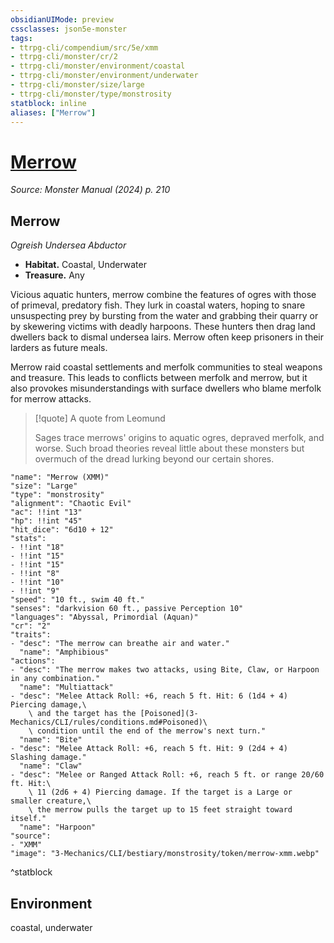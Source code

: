 ```yaml
---
obsidianUIMode: preview
cssclasses: json5e-monster
tags:
- ttrpg-cli/compendium/src/5e/xmm
- ttrpg-cli/monster/cr/2
- ttrpg-cli/monster/environment/coastal
- ttrpg-cli/monster/environment/underwater
- ttrpg-cli/monster/size/large
- ttrpg-cli/monster/type/monstrosity
statblock: inline
aliases: ["Merrow"]
---
```

# [Merrow](3-Mechanics\CLI\bestiary\monstrosity/merrow-xmm.md)
*Source: Monster Manual (2024) p. 210*  

## Merrow

*Ogreish Undersea Abductor*

- **Habitat.** Coastal, Underwater  
- **Treasure.** Any  

Vicious aquatic hunters, merrow combine the features of ogres with those of primeval, predatory fish. They lurk in coastal waters, hoping to snare unsuspecting prey by bursting from the water and grabbing their quarry or by skewering victims with deadly harpoons. These hunters then drag land dwellers back to dismal undersea lairs. Merrow often keep prisoners in their larders as future meals.

Merrow raid coastal settlements and merfolk communities to steal weapons and treasure. This leads to conflicts between merfolk and merrow, but it also provokes misunderstandings with surface dwellers who blame merfolk for merrow attacks.

> [!quote] A quote from Leomund  
> 
> Sages trace merrows' origins to aquatic ogres, depraved merfolk, and worse. Such broad theories reveal little about these monsters but overmuch of the dread lurking beyond our certain shores.


```statblock
"name": "Merrow (XMM)"
"size": "Large"
"type": "monstrosity"
"alignment": "Chaotic Evil"
"ac": !!int "13"
"hp": !!int "45"
"hit_dice": "6d10 + 12"
"stats":
- !!int "18"
- !!int "15"
- !!int "15"
- !!int "8"
- !!int "10"
- !!int "9"
"speed": "10 ft., swim 40 ft."
"senses": "darkvision 60 ft., passive Perception 10"
"languages": "Abyssal, Primordial (Aquan)"
"cr": "2"
"traits":
- "desc": "The merrow can breathe air and water."
  "name": "Amphibious"
"actions":
- "desc": "The merrow makes two attacks, using Bite, Claw, or Harpoon in any combination."
  "name": "Multiattack"
- "desc": "Melee Attack Roll: +6, reach 5 ft. Hit: 6 (1d4 + 4) Piercing damage,\
    \ and the target has the [Poisoned](3-Mechanics/CLI/rules/conditions.md#Poisoned)\
    \ condition until the end of the merrow's next turn."
  "name": "Bite"
- "desc": "Melee Attack Roll: +6, reach 5 ft. Hit: 9 (2d4 + 4) Slashing damage."
  "name": "Claw"
- "desc": "Melee or Ranged Attack Roll: +6, reach 5 ft. or range 20/60 ft. Hit:\
    \ 11 (2d6 + 4) Piercing damage. If the target is a Large or smaller creature,\
    \ the merrow pulls the target up to 15 feet straight toward itself."
  "name": "Harpoon"
"source":
- "XMM"
"image": "3-Mechanics/CLI/bestiary/monstrosity/token/merrow-xmm.webp"
```
^statblock

## Environment

coastal, underwater